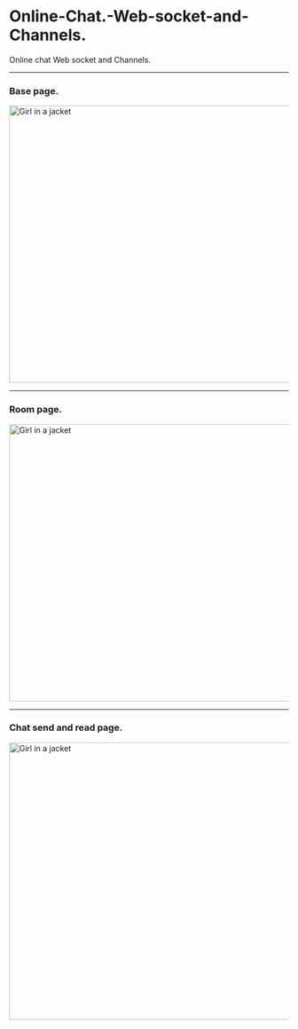 # Online-Chat.-Web-socket-and-Channels.
Online chat Web socket and Channels.

<hr>
<h3> Base page. </h3>
<img src="https://user-images.githubusercontent.com/85695336/202900410-edbf15b6-f287-41de-ad20-34a8570e6df5.png" alt="Girl in a jacket" width="750" height="500">
<hr>
<h3> Room page. </h3>
<img src="https://user-images.githubusercontent.com/85695336/202900607-2a8e57a7-facc-47eb-9edf-13bbc1d002bd.png" alt="Girl in a jacket" width="750" height="500">
<hr>
<h3> Chat send and read page. </h3>
<img src="https://user-images.githubusercontent.com/85695336/202900677-9aca1d2b-3fdf-458e-a746-db937920ab07.png" alt="Girl in a jacket" width="750" height="500">


